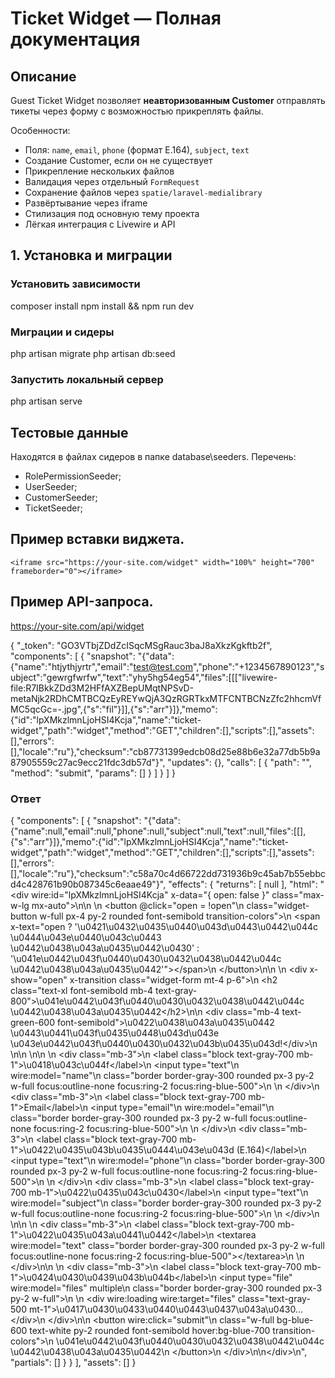 # Ticket Widget — Полная документация

## Описание

Guest Ticket Widget позволяет **неавторизованным Customer** отправлять тикеты через форму с возможностью прикреплять файлы.

Особенности:

- Поля: `name`, `email`, `phone` (формат E.164), `subject`, `text`
- Создание Customer, если он не существует
- Прикрепление нескольких файлов
- Валидация через отдельный `FormRequest`
- Сохранение файлов через `spatie/laravel-medialibrary`
- Развёртывание через iframe
- Стилизация под основную тему проекта
- Лёгкая интеграция с Livewire и API

## 1. Установка и миграции

### Установить зависимости
composer install
npm install && npm run dev

### Миграции и сидеры
php artisan migrate
php artisan db:seed

### Запустить локальный сервер
php artisan serve

## Тестовые данные
Находятся в файлах сидеров в папке database\seeders.
Перечень:

- RolePermissionSeeder;
- UserSeeder;
- CustomerSeeder;
- TicketSeeder;

## Пример вставки виджета.
```
<iframe src="https://your-site.com/widget" width="100%" height="700" frameborder="0"></iframe>
```

## Пример API-запроса.

https://your-site.com/api/widget

{
"_token": "GO3VTbjZDdZcISqcMSgRauc3baJ8aXkzKgkftb2f",
"components": [
{
"snapshot": "{\"data\":{\"name\":\"htjythjyrtr\",\"email\":\"test@test.com\",\"phone\":\"+1234567890123\",\"subject\":\"gewrgfwrfw\",\"text\":\"yhy5hg54eg54\",\"files\":[[[\"livewire-file:R7IBkkZDd3M2HFfAXZBepUMqtNPSvD-metaNjk2RDhCMTBCQzEyREYwQjA3QzRGRTkxMTFCNTBCNzZfc2hhcmVfMC5qcGc=-.jpg\",{\"s\":\"fil\"}]],{\"s\":\"arr\"}]},\"memo\":{\"id\":\"lpXMkzlmnLjoHSI4Kcja\",\"name\":\"ticket-widget\",\"path\":\"widget\",\"method\":\"GET\",\"children\":[],\"scripts\":[],\"assets\":[],\"errors\":[],\"locale\":\"ru\"},\"checksum\":\"cb87731399edcb08d25e88b6e32a77db5b9a87905559c27ac9ecc21fdc3db57d\"}",
"updates": {},
"calls": [
{
"path": "",
"method": "submit",
"params": []
}
]
}
]
}

### Ответ
{
"components": [
{
"snapshot": "{\"data\":{\"name\":null,\"email\":null,\"phone\":null,\"subject\":null,\"text\":null,\"files\":[[],{\"s\":\"arr\"}]},\"memo\":{\"id\":\"lpXMkzlmnLjoHSI4Kcja\",\"name\":\"ticket-widget\",\"path\":\"widget\",\"method\":\"GET\",\"children\":[],\"scripts\":[],\"assets\":[],\"errors\":[],\"locale\":\"ru\"},\"checksum\":\"c58a70c4d66722dd731936b9c45ab7b55ebbcd4c428761b90b087345c6eaae49\"}",
"effects": {
"returns": [
null
],
"html": "<div wire:id=\"lpXMkzlmnLjoHSI4Kcja\" x-data=\"{ open: false }\" class=\"max-w-lg mx-auto\">\n\n    <!-- \u041a\u043d\u043e\u043f\u043a\u0430 \u0440\u0430\u0441\u043a\u0440\u044b\u0442\u0438\u044f -->\n    <button @click=\"open = !open\"\n            class=\"widget-button w-full px-4 py-2 rounded font-semibold transition-colors\">\n        <span x-text=\"open ? '\u0421\u0432\u0435\u0440\u043d\u0443\u0442\u044c \u0444\u043e\u0440\u043c\u0443 \u0442\u0438\u043a\u0435\u0442\u0430' : '\u041e\u0442\u043f\u0440\u0430\u0432\u0438\u0442\u044c \u0442\u0438\u043a\u0435\u0442'\"><\/span>\n    <\/button>\n\n    <!-- \u0424\u043e\u0440\u043c\u0430 -->\n    <div x-show=\"open\" x-transition class=\"widget-form mt-4 p-6\">\n        <h2 class=\"text-xl font-semibold mb-4 text-gray-800\">\u041e\u0442\u043f\u0440\u0430\u0432\u0438\u0442\u044c \u0442\u0438\u043a\u0435\u0442<\/h2>\n\n        <!--[if BLOCK]><![endif]-->            <div class=\"mb-4 text-green-600 font-semibold\">\u0422\u0438\u043a\u0435\u0442 \u0443\u0441\u043f\u0435\u0448\u043d\u043e \u043e\u0442\u043f\u0440\u0430\u0432\u043b\u0435\u043d!<\/div>\n        <!--[if ENDBLOCK]><![endif]-->\n\n        <!--[if ENDBLOCK]><![endif]-->\n\n        <!-- \u041f\u043e\u043b\u044f \u0444\u043e\u0440\u043c\u044b -->\n        <!--[if BLOCK]><![endif]-->            <div class=\"mb-3\">\n                <label class=\"block text-gray-700 mb-1\">\u0418\u043c\u044f<\/label>\n                <input type=\"text\"\n                       wire:model=\"name\"\n                       class=\"border border-gray-300 rounded px-3 py-2 w-full focus:outline-none focus:ring-2 focus:ring-blue-500\">\n                <!--[if BLOCK]><![endif]--><!--[if ENDBLOCK]><![endif]-->\n            <\/div>\n                    <div class=\"mb-3\">\n                <label class=\"block text-gray-700 mb-1\">Email<\/label>\n                <input type=\"email\"\n                       wire:model=\"email\"\n                       class=\"border border-gray-300 rounded px-3 py-2 w-full focus:outline-none focus:ring-2 focus:ring-blue-500\">\n                <!--[if BLOCK]><![endif]--><!--[if ENDBLOCK]><![endif]-->\n            <\/div>\n                    <div class=\"mb-3\">\n                <label class=\"block text-gray-700 mb-1\">\u0422\u0435\u043b\u0435\u0444\u043e\u043d (E.164)<\/label>\n                <input type=\"text\"\n                       wire:model=\"phone\"\n                       class=\"border border-gray-300 rounded px-3 py-2 w-full focus:outline-none focus:ring-2 focus:ring-blue-500\">\n                <!--[if BLOCK]><![endif]--><!--[if ENDBLOCK]><![endif]-->\n            <\/div>\n                    <div class=\"mb-3\">\n                <label class=\"block text-gray-700 mb-1\">\u0422\u0435\u043c\u0430<\/label>\n                <input type=\"text\"\n                       wire:model=\"subject\"\n                       class=\"border border-gray-300 rounded px-3 py-2 w-full focus:outline-none focus:ring-2 focus:ring-blue-500\">\n                <!--[if BLOCK]><![endif]--><!--[if ENDBLOCK]><![endif]-->\n            <\/div>\n        <!--[if ENDBLOCK]><![endif]-->\n\n        <!-- \u0422\u0435\u043a\u0441\u0442 -->\n        <div class=\"mb-3\">\n            <label class=\"block text-gray-700 mb-1\">\u0422\u0435\u043a\u0441\u0442<\/label>\n            <textarea wire:model=\"text\" class=\"border border-gray-300 rounded px-3 py-2 w-full focus:outline-none focus:ring-2 focus:ring-blue-500\"><\/textarea>\n            <!--[if BLOCK]><![endif]--><!--[if ENDBLOCK]><![endif]-->\n        <\/div>\n\n        <!-- \u0424\u0430\u0439\u043b\u044b -->\n        <div class=\"mb-3\">\n            <label class=\"block text-gray-700 mb-1\">\u0424\u0430\u0439\u043b\u044b<\/label>\n            <input type=\"file\" wire:model=\"files\" multiple\n                   class=\"border border-gray-300 rounded px-3 py-2 w-full\">\n            <!--[if BLOCK]><![endif]--><!--[if ENDBLOCK]><![endif]-->\n            <div wire:loading wire:target=\"files\" class=\"text-gray-500 mt-1\">\u0417\u0430\u0433\u0440\u0443\u0437\u043a\u0430...<\/div>\n        <\/div>\n\n        <button wire:click=\"submit\"\n                class=\"w-full bg-blue-600 text-white py-2 rounded font-semibold hover:bg-blue-700 transition-colors\">\n            \u041e\u0442\u043f\u0440\u0430\u0432\u0438\u0442\u044c \u0442\u0438\u043a\u0435\u0442\n        <\/button>\n    <\/div>\n\n<\/div>\n",
"partials": []
}
}
],
"assets": []
}